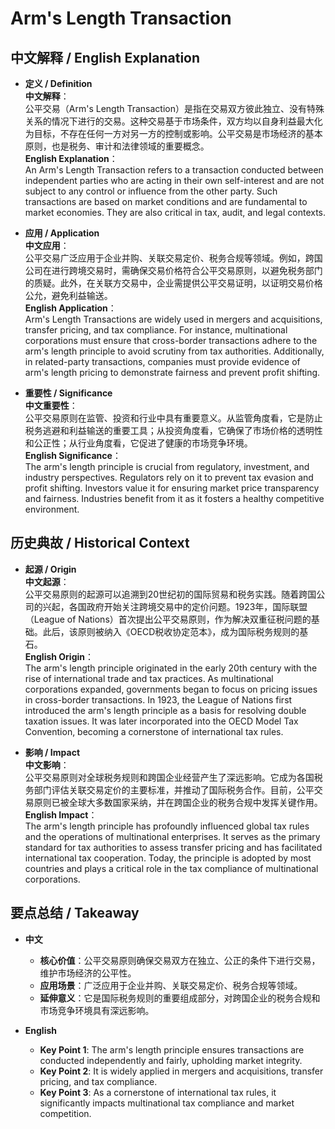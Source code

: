 # Arm's Length Transaction

## 中文解释 / English Explanation

* **定义 / Definition**  
  **中文解释**：  
  公平交易（Arm's Length Transaction）是指在交易双方彼此独立、没有特殊关系的情况下进行的交易。这种交易基于市场条件，双方均以自身利益最大化为目标，不存在任何一方对另一方的控制或影响。公平交易是市场经济的基本原则，也是税务、审计和法律领域的重要概念。  
  **English Explanation**：  
  An Arm's Length Transaction refers to a transaction conducted between independent parties who are acting in their own self-interest and are not subject to any control or influence from the other party. Such transactions are based on market conditions and are fundamental to market economies. They are also critical in tax, audit, and legal contexts.

* **应用 / Application**  
  **中文应用**：  
  公平交易广泛应用于企业并购、关联交易定价、税务合规等领域。例如，跨国公司在进行跨境交易时，需确保交易价格符合公平交易原则，以避免税务部门的质疑。此外，在关联方交易中，企业需提供公平交易证明，以证明交易价格公允，避免利益输送。  
  **English Application**：  
  Arm's Length Transactions are widely used in mergers and acquisitions, transfer pricing, and tax compliance. For instance, multinational corporations must ensure that cross-border transactions adhere to the arm's length principle to avoid scrutiny from tax authorities. Additionally, in related-party transactions, companies must provide evidence of arm's length pricing to demonstrate fairness and prevent profit shifting.

* **重要性 / Significance**  
  **中文重要性**：  
  公平交易原则在监管、投资和行业中具有重要意义。从监管角度看，它是防止税务逃避和利益输送的重要工具；从投资角度看，它确保了市场价格的透明性和公正性；从行业角度看，它促进了健康的市场竞争环境。  
  **English Significance**：  
  The arm's length principle is crucial from regulatory, investment, and industry perspectives. Regulators rely on it to prevent tax evasion and profit shifting. Investors value it for ensuring market price transparency and fairness. Industries benefit from it as it fosters a healthy competitive environment.

## 历史典故 / Historical Context

* **起源 / Origin**  
  **中文起源**：  
  公平交易原则的起源可以追溯到20世纪初的国际贸易和税务实践。随着跨国公司的兴起，各国政府开始关注跨境交易中的定价问题。1923年，国际联盟（League of Nations）首次提出公平交易原则，作为解决双重征税问题的基础。此后，该原则被纳入《OECD税收协定范本》，成为国际税务规则的基石。  
  **English Origin**：  
  The arm's length principle originated in the early 20th century with the rise of international trade and tax practices. As multinational corporations expanded, governments began to focus on pricing issues in cross-border transactions. In 1923, the League of Nations first introduced the arm's length principle as a basis for resolving double taxation issues. It was later incorporated into the OECD Model Tax Convention, becoming a cornerstone of international tax rules.

* **影响 / Impact**  
  **中文影响**：  
  公平交易原则对全球税务规则和跨国企业经营产生了深远影响。它成为各国税务部门评估关联交易定价的主要标准，并推动了国际税务合作。目前，公平交易原则已被全球大多数国家采纳，并在跨国企业的税务合规中发挥关键作用。  
  **English Impact**：  
  The arm's length principle has profoundly influenced global tax rules and the operations of multinational enterprises. It serves as the primary standard for tax authorities to assess transfer pricing and has facilitated international tax cooperation. Today, the principle is adopted by most countries and plays a critical role in the tax compliance of multinational corporations.

## 要点总结 / Takeaway

* **中文**  
  - **核心价值**：公平交易原则确保交易双方在独立、公正的条件下进行交易，维护市场经济的公平性。  
  - **应用场景**：广泛应用于企业并购、关联交易定价、税务合规等领域。  
  - **延伸意义**：它是国际税务规则的重要组成部分，对跨国企业的税务合规和市场竞争环境具有深远影响。

* **English**  
  - **Key Point 1**: The arm's length principle ensures transactions are conducted independently and fairly, upholding market integrity.  
  - **Key Point 2**: It is widely applied in mergers and acquisitions, transfer pricing, and tax compliance.  
  - **Key Point 3**: As a cornerstone of international tax rules, it significantly impacts multinational tax compliance and market competition.